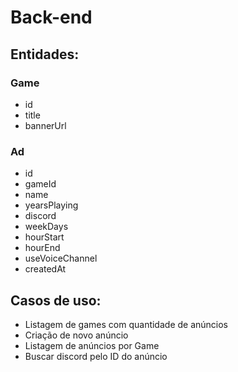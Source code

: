 # Back-end

## Entidades:

### Game
- id
- title
- bannerUrl

### Ad
- id
- gameId
- name
- yearsPlaying
- discord
- weekDays
- hourStart
- hourEnd
- useVoiceChannel
- createdAt

## Casos de uso: 
- Listagem de games com quantidade de anúncios
- Criação de novo anúncio
- Listagem de anúncios por Game
- Buscar discord pelo ID do anúncio